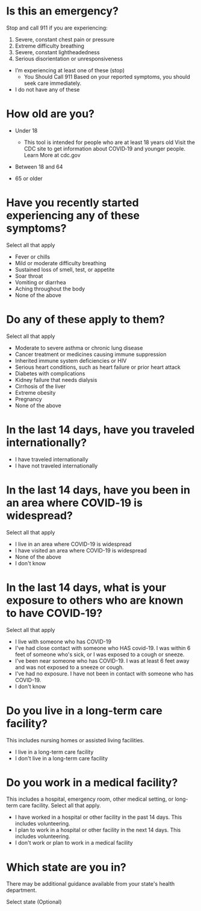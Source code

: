 # Is this an emergency?
Stop and call 911 if you are experiencing:

1. Severe, constant chest pain or pressure
2. Extreme difficulty breathing
3. Severe, constant lightheadedness
4. Serious disorientation or unresponsiveness

- I’m experiencing at least one of these (stop)
    - You Should Call 911
Based on your reported symptoms, you should seek care immediately.
- I do not have any of these

# How old are you?
- Under 18
    - This tool is intended for people who are at least 18 years old
Visit the CDC site to get information about COVID‑19 and younger people.
Learn More at cdc.gov

- Between 18 and 64
- 65 or older

# Have you recently started experiencing any of these symptoms?
Select all that apply

- Fever or chills
- Mild or moderate difficulty breathing
- Sustained loss of smell, test, or appetite
- Soar throat
- Vomiting or diarrhea
- Aching throughout the body
- None of the above

# Do any of these apply to them?
Select all that apply

- Moderate to severe asthma or chronic lung disease
- Cancer treatment or medicines causing immune suppression
- Inherited immune system deficiencies or HIV
- Serious heart conditions, such as heart failure or prior heart attack
- Diabetes with complications
- Kidney failure that needs dialysis
- Cirrhosis of the liver
- Extreme obesity
- Pregnancy
- None of the above

# In the last 14 days, have you traveled internationally?

- I have traveled internationally
- I have not traveled internationally

# In the last 14 days, have you been in an area where COVID‑19 is widespread?
Select all that apply

- I live in an area where COVID-19 is widespread
- I have visited an area where COVID-19 is widespread
- None of the above
- I don't know

# In the last 14 days, what is your exposure to others who are known to have COVID‑19?
Select all that apply

- I live with someone who has COVID-19
- I've had close contact with someone who HAS covid-19. I was within 6 feet of someone who's sick, or I was exposed to a cough or sneeze.
- I've been near someone who has COVID-19. I was at least 6 feet away and was not exposed to a sneeze or cough.
- I've had no exposure. I have not been in contact with someone who has COVID-19.
- I don't know

# Do you live in a long-term care facility?
This includes nursing homes or assisted living facilities.

- I live in a long-term care facility
- I don't live in a long-term care facility

# Do you work in a medical facility?
This includes a hospital, emergency room, other medical setting, or long-term care facility. Select all that apply.

- I have worked in a hospital or other facility in the past 14 days. This includes volunteering.
- I plan to work in a hospital or other facility in the next 14 days. This includes volunteering.
- I don't work or plan to work in a medical facility

# Which state are you in?
There may be additional guidance available from your state's health department.

Select state (Optional)
